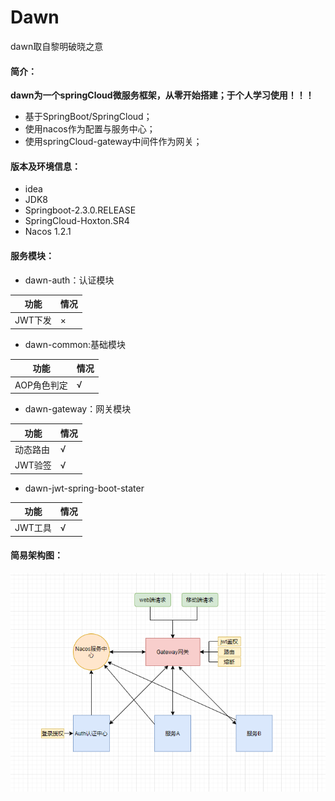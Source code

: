 # Dawn
dawn取自黎明破晓之意
#### 简介：
**dawn为一个springCloud微服务框架，从零开始搭建；于个人学习使用！！！**

- 基于SpringBoot/SpringCloud；
- 使用nacos作为配置与服务中心；
- 使用springCloud-gateway中间件作为网关；

#### 版本及环境信息：
- idea 
- JDK8 
- Springboot-2.3.0.RELEASE 
- SpringCloud-Hoxton.SR4
- Nacos 1.2.1

#### 服务模块：

- dawn-auth：认证模块

|功能|情况|
|-|-|
|JWT下发|×|

- dawn-common:基础模块

|功能|情况|
|-|-|
|AOP角色判定|√|

- dawn-gateway：网关模块

|功能|情况|
|-|-|
|动态路由|√|
|JWT验签|√|

- dawn-jwt-spring-boot-stater

|功能|情况|
|-|-|
|JWT工具|√|

#### 简易架构图：
![](https://github.com/suucx/dawn/blob/master/script/1.png)





